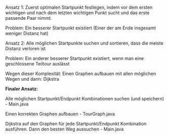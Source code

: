 Ansatz 1:
Zuerst optimalen Startpunkt festlegen, indem vor dem ersten wichtigen und nach dem letzten wichtigen Punkt sucht und das erste passende Paar nimmt.

Problem:
Ein besserer Startpunkt existiert (Einer der am Ende insgesamt weniger Distanz hat)

Ansatz 2:
Alle möglichen Startpunkte suchen und sortieren, dass die meiste Distanz verloren ist

Problem:
Ein anderer besserer Startpunkt existiert, wenn man eine geschlossene Teiltour auslässt

Wegen dieser Komplexität:
Einen Graphen aufbauen mit allen möglichen Wegen und dann:
Dijkstra

**Finaler Ansatz:**

Alle möglichen Startpunkt/Endpunkt Kombinationen suchen (und speichern) - Main.java

Einen korrekten Graphen aufbauen - TourGraph.java

Dijkstra auf den Graphen für jede Startpunkt/Endpunkt Kombination ausführen. Dann den besten Weg aussuchen - Main.java
